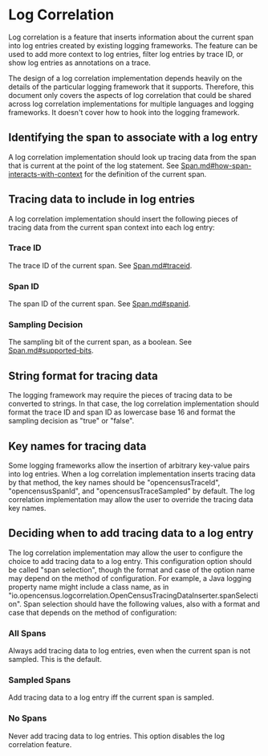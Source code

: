 # Log Correlation

Log correlation is a feature that inserts information about the current span into log entries
created by existing logging frameworks.  The feature can be used to add more context to log entries,
filter log entries by trace ID, or show log entries as annotations on a trace.

The design of a log correlation implementation depends heavily on the details of the particular
logging framework that it supports.  Therefore, this document only covers the aspects of log
correlation that could be shared across log correlation implementations for multiple languages and
logging frameworks.  It doesn't cover how to hook into the logging framework.

## Identifying the span to associate with a log entry

A log correlation implementation should look up tracing data from the span that is current at the
point of the log statement.  See
[Span.md#how-span-interacts-with-context](Span.md#how-span-interacts-with-context) for the
definition of the current span.

## Tracing data to include in log entries

A log correlation implementation should insert the following pieces of tracing data from the current
span context into each log entry:

### Trace ID

The trace ID of the current span.  See [Span.md#traceid](Span.md#traceid).

### Span ID

The span ID of the current span.  See [Span.md#spanid](Span.md#spanid).

### Sampling Decision

The sampling bit of the current span, as a boolean.  See
[Span.md#supported-bits](Span.md#supported-bits).

## String format for tracing data

The logging framework may require the pieces of tracing data to be converted to strings.  In that
case, the log correlation implementation should format the trace ID and span ID as lowercase base 16
and format the sampling decision as "true" or "false".

## Key names for tracing data

Some logging frameworks allow the insertion of arbitrary key-value pairs into log entries.  When
a log correlation implementation inserts tracing data by that method, the key names should be
"opencensusTraceId", "opencensusSpanId", and "opencensusTraceSampled" by default.  The log
correlation implementation may allow the user to override the tracing data key names.

## Deciding when to add tracing data to a log entry

The log correlation implementation may allow the user to configure the choice to add tracing data to
a log entry.  This configuration option should be called "span selection", though the format and
case of the option name may depend on the method of configuration.  For example, a Java logging
property name might include a class name, as in
"io.opencensus.logcorrelation.OpenCensusTracingDataInserter.spanSelection".  Span selection should
have the following values, also with a format and case that depends on the method of configuration:

### All Spans

Always add tracing data to log entries, even when the current span is not sampled.  This is the
default.

### Sampled Spans

Add tracing data to a log entry iff the current span is sampled.

### No Spans

Never add tracing data to log entries.  This option disables the log correlation feature.
